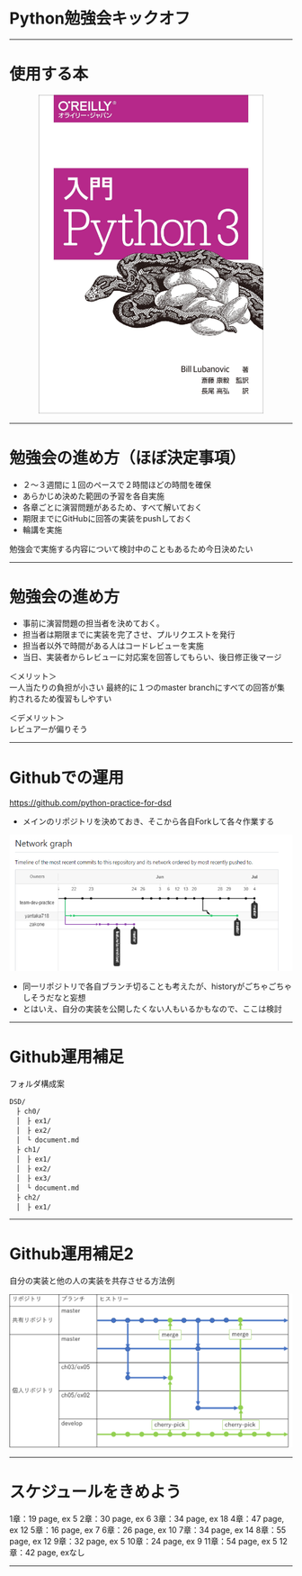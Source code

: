 # Python勉強会キックオフ

---

# 使用する本

<center><img src="./image/python3.jpg" width="400"></center>

---

# 勉強会の進め方（ほぼ決定事項）

- ２～３週間に１回のペースで２時間ほどの時間を確保
- あらかじめ決めた範囲の予習を各自実施
- 各章ごとに演習問題があるため、すべて解いておく
- 期限までにGitHubに回答の実装をpushしておく
- 輪講を実施

勉強会で実施する内容について検討中のこともあるため今日決めたい

---

# 勉強会の進め方

- 事前に演習問題の担当者を決めておく。
- 担当者は期限までに実装を完了させ、プルリクエストを発行
- 担当者以外で時間がある人はコードレビューを実施
- 当日、実装者からレビューに対応案を回答してもらい、後日修正後マージ

＜メリット＞  
一人当たりの負担が小さい
最終的に１つのmaster branchにすべての回答が集約されるため復習もしやすい

＜デメリット＞  
レビュアーが偏りそう

---

# Githubでの運用

https://github.com/python-practice-for-dsd

- メインのリポジトリを決めておき、そこから各自Forkして各々作業する
<center><img src="./image/git_history.png" width="600"></center>

- 同一リポジトリで各自ブランチ切ることも考えたが、historyがごちゃごちゃしそうだなと妄想
- とはいえ、自分の実装を公開したくない人もいるかもなので、ここは検討

---

# Github運用補足

フォルダ構成案

```
DSD/
　├ ch0/
　│　├ ex1/
　│　├ ex2/
　│　└ document.md
　├ ch1/
　│　├ ex1/
　│　├ ex2/
　│　├ ex3/
　│　└ document.md
　├ ch2/
　│　├ ex1/
```
---

# Github運用補足2

自分の実装と他の人の実装を共存させる方法例

![cherry](./image/cherry.png)

---

# スケジュールをきめよう

1章：19 page, ex 5
2章：30 page, ex 6
3章：34 page, ex 18
4章：47 page, ex 12
5章：16 page, ex 7
6章：26 page, ex 10
7章：34 page, ex 14
8章：55 page, ex 12
9章：32 page, ex 5
10章：24 page, ex 9
11章：54 page, ex 5
12章：42 page, exなし

---

